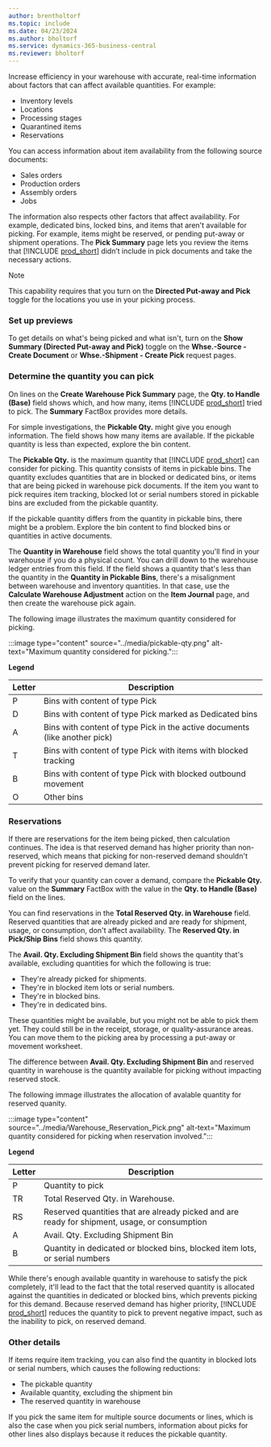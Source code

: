 ```yaml
---
author: brentholtorf
ms.topic: include
ms.date: 04/23/2024
ms.author: bholtorf
ms.service: dynamics-365-business-central
ms.reviewer: bholtorf
---
```


Increase efficiency in your warehouse with accurate, real-time information about factors that can affect available quantities. For example: 

* Inventory levels
* Locations
* Processing stages
* Quarantined items
* Reservations

You can access information about item availability from the following source documents:

* Sales orders
* Production orders
* Assembly orders
* Jobs

The information also respects other factors that affect availability. For example, dedicated bins, locked bins, and items that aren't available for picking. For example, items might be reserved, or pending put-away or shipment operations. The **Pick Summary** page lets you review the items that [!INCLUDE [prod_short](prod_short.md)] didn’t include in pick documents and take the necessary actions.

> [!NOTE]
> This capability requires that you turn on the **Directed Put-away and Pick** toggle for the locations you use in your picking process.

### <a name="set-up-previews"></a>Set up previews

To get details on what's being picked and what isn't, turn on the **Show Summary (Directed Put-away and Pick)** toggle on the **Whse.-Source - Create Document** or **Whse.-Shipment - Create Pick** request pages.

### <a name="determine-the-quantity-you-can-pick"></a>Determine the quantity you can pick

On lines on the **Create Warehouse Pick Summary** page, the **Qty. to Handle (Base)** field shows which, and how many, items [!INCLUDE [prod_short](prod_short.md)] tried to pick. The **Summary** FactBox provides more details.

For simple investigations, the **Pickable Qty.** might give you enough information. The field shows how many items are available. If the pickable quantity is less than expected, explore the bin content.

The **Pickable Qty.** is the maximum quantity that [!INCLUDE [prod_short](prod_short.md)] can consider for picking. This quantity consists of items in pickable bins. The quantity excludes quantities that are in blocked or dedicated bins, or items that are being picked in warehouse pick documents. If the item you want to pick requires item tracking, blocked lot or serial numbers stored in pickable bins are excluded from the pickable quantity.

If the pickable quantity differs from the quantity in pickable bins, there might be a problem. Explore the bin content to find blocked bins or quantities in active documents.

The **Quantity in Warehouse** field shows the total quantity you'll find in your warehouse if you do a physical count. You can drill down to the warehouse ledger entries from this field. If the field shows a quantity that's less than the quantity in the **Quantity in Pickable Bins**, there's a misalignment between warehouse and inventory quantities. In that case, use the **Calculate Warehouse Adjustment** action on the **Item Journal** page, and then create the warehouse pick again.

The following image illustrates the maximum quantity considered for picking.

:::image type="content" source="../media/pickable-qty.png" alt-text="Maximum quantity considered for picking.":::

**Legend**

|Letter  |Description  |
|---------|---------|
|P     |Bins with content of type Pick         |
|D     |Bins with content of type Pick marked as Dedicated bins        |
|A     |Bins with content of type Pick in the active documents (like another pick)       |
|T     |Bins with content of type Pick with items with blocked tracking         |
|B     |Bins with content of type Pick with blocked outbound movement         |
|O     |Other bins         |

### <a name="reservations"></a>Reservations

If there are reservations for the item being picked, then calculation continues. The idea is that reserved demand has higher priority than non-reserved, which means that picking for non-reserved demand shouldn't prevent picking for reserved demand later.

To verify that your quantity can cover a demand, compare the **Pickable Qty.** value on the **Summary** FactBox with the value in the **Qty. to Handle (Base)** field on the lines.

You can find reservations in the **Total Reserved Qty. in Warehouse** field. Reserved quantities that are already picked and are ready for shipment, usage, or consumption, don't affect availability. The **Reserved Qty. in Pick/Ship Bins** field shows this quantity.

The **Avail. Qty. Excluding Shipment Bin** field shows the quantity that's available, excluding quantities for which the following is true:

* They're already picked for shipments.
* They're in blocked item lots or serial numbers.
* They're in blocked bins.
* They're in dedicated bins.

These quantities might be available, but you might not be able to pick them yet. They could still be in the receipt, storage, or quality-assurance areas. You can move them to the picking area by processing a put-away or movement worksheet.

The difference between **Avail. Qty. Excluding Shipment Bin** and reserved quantity in warehouse is the quantity available for picking without impacting reserved stock.

The following immage illustrates the allocation of avalable quantity for reserved quanity.

:::image type="content" source="../media/Warehouse_Reservation_Pick.png" alt-text="Maximum quantity considered for picking when reservation involved.":::

**Legend**

|Letter  |Description  |
|---------|---------|
|P     |Quantity to pick         |
|TR    |Total Reserved Qty. in Warehouse.         |
|RS    |Reserved quantities that are already picked and are ready for shipment, usage, or consumption       |
|A     |Avail. Qty. Excluding Shipment Bin         |
|B     |Quantity in dedicated or blocked bins, blocked item lots, or serial numbers         |

While there's enough available quantity in warehouse to satisfy the pick completely, it'll lead to the fact that the total reserved quantity is allocated against the quantities in dedicated or blocked bins, which prevents picking for this demand. Because reserved demand has higher priority, [!INCLUDE [prod_short](prod_short.md)] reduces the quantity to pick to prevent negative impact, such as the inability to pick, on reserved demand.

### <a name="other-details"></a>Other details

If items require item tracking, you can also find the quantity in blocked lots or serial numbers, which causes the following reductions:

* The pickable quantity
* Available quantity, excluding the shipment bin
* The reserved quantity in warehouse 

If you pick the same item for multiple source documents or lines, which is also the case when you pick serial numbers, information about picks for other lines also displays because it reduces the pickable quantity.
